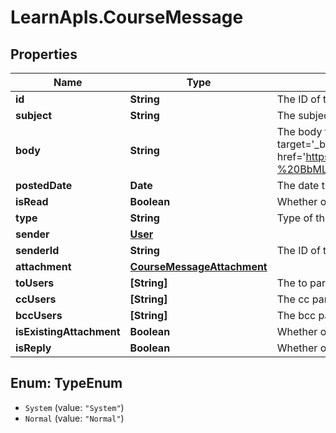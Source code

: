 # LearnApIs.CourseMessage

## Properties
Name | Type | Description | Notes
------------ | ------------- | ------------- | -------------
**id** | **String** | The ID of the message | [optional] 
**subject** | **String** | The subject of the message | [optional] 
**body** | **String** | The body text associated with this message. This field supports BbML; see &lt;a target&#x3D;&#x27;_blank&#x27; href&#x3D;&#x27;https://docs.blackboard.com/learn/REST/Blackboard%20Markup%20Language%20-%20BbML.html&#x27;&gt;here&lt;/a&gt; for more information. | [optional] 
**postedDate** | **Date** | The date this message was created. | [optional] 
**isRead** | **Boolean** | Whether or not the message has been read | [optional] 
**type** | **String** | Type of the message   | Type      | Description  | --------- | --------- | | System | Course message generated by the system, to be more specific, the message created when adding a new participant into the conversation. | | Normal | Any course message sent by the course conversation participants will be considered as \&quot;NORMAL\&quot; type. |  | [optional] 
**sender** | [**User**](User.md) |  | [optional] 
**senderId** | **String** | The ID of the sender. | [optional] 
**attachment** | [**CourseMessageAttachment**](CourseMessageAttachment.md) |  | [optional] 
**toUsers** | **[String]** | The to participants of the message | [optional] 
**ccUsers** | **[String]** | The cc participants of the message | [optional] 
**bccUsers** | **[String]** | The bcc participants of the message | [optional] 
**isExistingAttachment** | **Boolean** | Whether or not the attachment is the existing attachment for the message | [optional] 
**isReply** | **Boolean** | Whether or not this message is a reply to another message | [optional] 

<a name="TypeEnum"></a>
## Enum: TypeEnum

* `System` (value: `"System"`)
* `Normal` (value: `"Normal"`)

